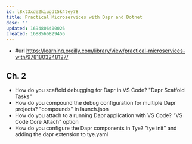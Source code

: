 ```yaml
---
id: l8xt3xde2kiugdt5k4tey78
title: Practical Microservices with Dapr and Dotnet
desc: ''
updated: 1694806400026
created: 1688566829456
---
```


- #url https://learning.oreilly.com/library/view/practical-microservices-with/9781803248127/


## Ch. 2

-   How do you scaffold debugging for Dapr in VS Code? "Dapr Scaffold Tasks"
-   How do you compound the debug configuration for multiple Dapr projects? "compounds" in launch.json
-   How do you attach to a running Dapr application with VS Code? "VS Code Core Attach" option
-   How do you configure the Dapr components in Tye? "tye init" and adding the dapr extension to tye.yaml